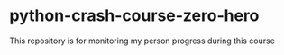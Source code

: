 # python-crash-course-zero-hero
This repository is for monitoring my person progress during this course
